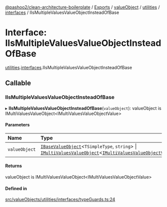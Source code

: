 [@pashoo2/clean-architecture-boilerplate](../README.md) / [Exports](../modules.md) / [valueObject](../modules/valueobject.md) / [utilities](../modules/valueobject.utilities.md) / [interfaces](../modules/valueobject.utilities.interfaces.md) / IIsMultipleValuesValueObjectInsteadOfBase

# Interface: IIsMultipleValuesValueObjectInsteadOfBase

[utilities](../modules/valueobject.utilities.md).[interfaces](../modules/valueobject.utilities.interfaces.md).IIsMultipleValuesValueObjectInsteadOfBase

## Callable

### IIsMultipleValuesValueObjectInsteadOfBase

▸ **IIsMultipleValuesValueObjectInsteadOfBase**(`valueObject`): valueObject is IMultiValuesValueObject<IMultiValuesValueObjectValue\>

#### Parameters

| Name | Type |
| :------ | :------ |
| `valueObject` | [`IBaseValueObject`](valueobject.interfaces.ibasevalueobject.md)<`TSimpleType`, `string`\> \| [`IMultiValuesValueObject`](valueobject.interfaces.imultivaluesvalueobject.md)<[`IMultiValuesValueObjectValue`](valueobject.interfaces.imultivaluesvalueobjectvalue.md)\> |

#### Returns

valueObject is IMultiValuesValueObject<IMultiValuesValueObjectValue\>

#### Defined in

[src/valueObjects/utilities/interfaces/typeGuards.ts:24](https://github.com/pashoo2/clean-architecture-boilerplate/blob/e54a93c/src/valueObjects/utilities/interfaces/typeGuards.ts#L24)
